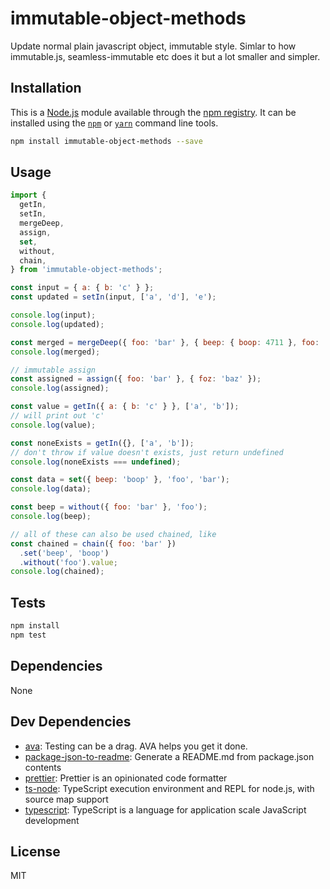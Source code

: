 # immutable-object-methods

Update normal plain javascript object, immutable style. Simlar to how immutable.js, seamless-immutable etc does it but a lot smaller and simpler.

## Installation

This is a [Node.js](https://nodejs.org/) module available through the 
[npm registry](https://www.npmjs.com/). It can be installed using the 
[`npm`](https://docs.npmjs.com/getting-started/installing-npm-packages-locally)
or 
[`yarn`](https://yarnpkg.com/en/)
command line tools.

```sh
npm install immutable-object-methods --save
```

## Usage

```js
import {
  getIn,
  setIn,
  mergeDeep,
  assign,
  set,
  without,
  chain,
} from 'immutable-object-methods';

const input = { a: { b: 'c' } };
const updated = setIn(input, ['a', 'd'], 'e');

console.log(input);
console.log(updated);

const merged = mergeDeep({ foo: 'bar' }, { beep: { boop: 4711 }, foo: 'bas' });
console.log(merged);

// immutable assign
const assigned = assign({ foo: 'bar' }, { foz: 'baz' });
console.log(assigned);

const value = getIn({ a: { b: 'c' } }, ['a', 'b']);
// will print out 'c'
console.log(value);

const noneExists = getIn({}, ['a', 'b']);
// don't throw if value doesn't exists, just return undefined
console.log(noneExists === undefined);

const data = set({ beep: 'boop' }, 'foo', 'bar');
console.log(data);

const beep = without({ foo: 'bar' }, 'foo');
console.log(beep);

// all of these can also be used chained, like
const chained = chain({ foo: 'bar' })
  .set('beep', 'boop')
  .without('foo').value;
console.log(chained);

```

## Tests

```sh
npm install
npm test
```

## Dependencies

None

## Dev Dependencies

- [ava](https://ghub.io/ava): Testing can be a drag. AVA helps you get it done.
- [package-json-to-readme](https://ghub.io/package-json-to-readme): Generate a README.md from package.json contents
- [prettier](https://ghub.io/prettier): Prettier is an opinionated code formatter
- [ts-node](https://ghub.io/ts-node): TypeScript execution environment and REPL for node.js, with source map support
- [typescript](https://ghub.io/typescript): TypeScript is a language for application scale JavaScript development

## License

MIT

